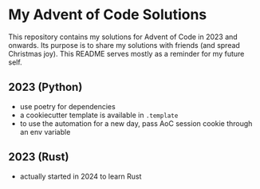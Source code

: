 # My Advent of Code Solutions

This repository contains my solutions for Advent of Code in 2023 and onwards. Its purpose is to share my solutions with friends (and spread Christmas joy). This README serves mostly as a reminder for my future self.

## 2023 (Python)

- use poetry for dependencies
- a cookiecutter template is available in `.template`
- to use the automation for a new day, pass AoC session cookie through an env variable

## 2023 (Rust)

- actually started in 2024 to learn Rust
